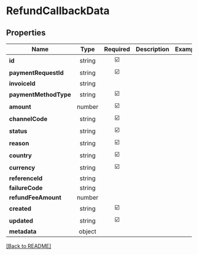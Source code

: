 # RefundCallbackData



## Properties

| Name | Type | Required | Description | Examples |
|------------|:-------------:|:-------------:|-------------|:-------------:|
| **id** |string | ☑️ |  | | |
| **paymentRequestId** |string | ☑️ |  | | |
| **invoiceId** |string |  |  | | |
| **paymentMethodType** |string | ☑️ |  | | |
| **amount** |number | ☑️ |  | | |
| **channelCode** |string | ☑️ |  | | |
| **status** |string | ☑️ |  | | |
| **reason** |string | ☑️ |  | | |
| **country** |string | ☑️ |  | | |
| **currency** |string | ☑️ |  | | |
| **referenceId** |string |  |  | | |
| **failureCode** |string |  |  | | |
| **refundFeeAmount** |number |  |  | | |
| **created** |string | ☑️ |  | | |
| **updated** |string | ☑️ |  | | |
| **metadata** |object |  |  | | |



[[Back to README]](../../README.md)
